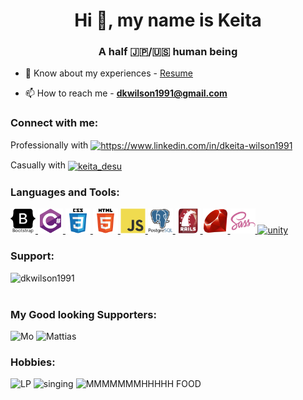 <h1 align="center">Hi 👋, my name is Keita</h1>
<h3 align="center">A half 🇯🇵/🇺🇸 human being</h3>

- 📄 Know about my experiences - <a href="https://www.figma.com/file/ERZAy5TAxazk8m8TEp97hn/Resume?node-id=0%3A1&t=YRV9YhjGggjSfqM0-1" target="blank">Resume</a>

- 📫 How to reach me - **dkwilson1991@gmail.com**

<h3 align="left">Connect with me:</h3>
<p align="left">
Professionally with
<a href="https://linkedin.com/in/https://www.linkedin.com/in/dkeita-wilson1991" target="blank"><img align="center" src="https://raw.githubusercontent.com/rahuldkjain/github-profile-readme-generator/master/src/images/icons/Social/linked-in-alt.svg" alt="https://www.linkedin.com/in/dkeita-wilson1991" height="30" width="40" /></a>
</p>
<p align="left">
Casually with
<a href="https://instagram.com/keita_desu" target="blank"><img align="center" src="https://raw.githubusercontent.com/rahuldkjain/github-profile-readme-generator/master/src/images/icons/Social/instagram.svg" alt="keita_desu" height="30" width="40" /></a>
</p>

<h3 align="left">Languages and Tools:</h3>
<p align="left"> <a href="https://getbootstrap.com" target="_blank" rel="noreferrer"> <img src="https://raw.githubusercontent.com/devicons/devicon/master/icons/bootstrap/bootstrap-plain-wordmark.svg" alt="bootstrap" width="40" height="40"/> </a> <a href="https://www.w3schools.com/cs/" target="_blank" rel="noreferrer"> <img src="https://raw.githubusercontent.com/devicons/devicon/master/icons/csharp/csharp-original.svg" alt="csharp" width="40" height="40"/> </a> <a href="https://www.w3schools.com/css/" target="_blank" rel="noreferrer"> <img src="https://raw.githubusercontent.com/devicons/devicon/master/icons/css3/css3-original-wordmark.svg" alt="css3" width="40" height="40"/> </a> <a href="https://www.w3.org/html/" target="_blank" rel="noreferrer"> <img src="https://raw.githubusercontent.com/devicons/devicon/master/icons/html5/html5-original-wordmark.svg" alt="html5" width="40" height="40"/> </a> <a href="https://developer.mozilla.org/en-US/docs/Web/JavaScript" target="_blank" rel="noreferrer"> <img src="https://raw.githubusercontent.com/devicons/devicon/master/icons/javascript/javascript-original.svg" alt="javascript" width="40" height="40"/> </a> <a href="https://www.postgresql.org" target="_blank" rel="noreferrer"> <img src="https://raw.githubusercontent.com/devicons/devicon/master/icons/postgresql/postgresql-original-wordmark.svg" alt="postgresql" width="40" height="40"/> </a> <a href="https://rubyonrails.org" target="_blank" rel="noreferrer"> <img src="https://raw.githubusercontent.com/devicons/devicon/master/icons/rails/rails-original-wordmark.svg" alt="rails" width="40" height="40"/> </a> <a href="https://www.ruby-lang.org/en/" target="_blank" rel="noreferrer"> <img src="https://raw.githubusercontent.com/devicons/devicon/master/icons/ruby/ruby-original.svg" alt="ruby" width="40" height="40"/> </a> <a href="https://sass-lang.com" target="_blank" rel="noreferrer"> <img src="https://raw.githubusercontent.com/devicons/devicon/master/icons/sass/sass-original.svg" alt="sass" width="40" height="40"/> </a> <a href="https://unity.com/" target="_blank" rel="noreferrer"> <img src="https://www.vectorlogo.zone/logos/unity3d/unity3d-icon.svg" alt="unity" width="40" height="40"/> </a> </p>

<h3 align="left">Support:</h3>
<p><a href="https://www.buymeacoffee.com/dkwilson1991"> <img align="left" src="https://cdn.buymeacoffee.com/buttons/v2/default-yellow.png" height="50" width="210" alt="dkwilson1991" /></a></p><br><br>

<h3 align="left">My Good looking Supporters:</h3>
<p align="left">
<img width="80" alt="Mo" src="https://user-images.githubusercontent.com/102286740/205845926-15f815bb-0463-4116-b211-2eca47d0516f.png">
<img width="80" alt="Mattias" src="https://user-images.githubusercontent.com/102286740/205845937-b471e467-8eb3-4898-9c01-e29f41a2b3be.png">
</p>

<h3 align="left">Hobbies:</h3>
<p align="left">
<img width="150" height="120" alt="LP" src="https://user-images.githubusercontent.com/102286740/205847075-272fad9a-44bf-43da-aed1-58dc06e9ad5f.gif">
<img width="150" height="120" alt="singing" src="https://user-images.githubusercontent.com/102286740/205848525-00af00dc-54bb-4bfd-9112-0cf9366767d1.gif">
<img width="150" height="120" alt="MMMMMMMHHHHH FOOD" src="https://user-images.githubusercontent.com/102286740/205848541-91a2c9a3-ad0b-40aa-adad-0f477b55c770.gif">
</p>
